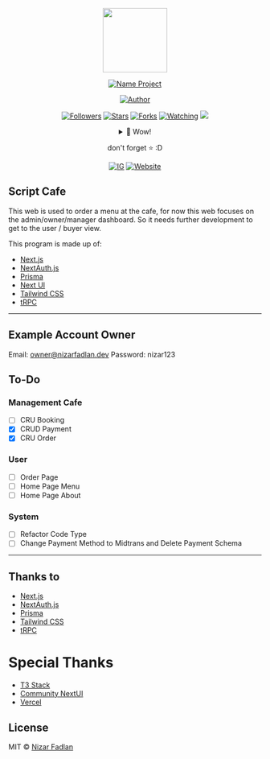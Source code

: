 <p align="center">
<img src="https://www.nizarfadlan.dev/favicon/logo.png" width="128" height="128"/>
</p>
<p align="center">
<a href="#"><img title="Name Project" src="https://img.shields.io/badge/Script Cafe-green?colorA=%23ff0000&colorB=%23017e40&style=for-the-badge"></a>
</p>
<p align="center">
<a href="https://github.com/nizarfadlan"><img title="Author" src="https://img.shields.io/badge/AUTHOR-Nizar-orange.svg?style=for-the-badge&logo=github"></a>
</p>
<p align="center">
<a href="https://github.com/nizarfadlan/followers"><img title="Followers" src="https://img.shields.io/github/followers/nizarfadlan?color=blue&style=flat-square"></a>
<a href="https://github.com/nizarfadlan/Responsi-PW/stargazers/"><img title="Stars" src="https://img.shields.io/github/stars/nizarfadlan/Responsi-PW?color=red&style=flat-square"></a>
<a href="https://github.com/nizarfadlan/Responsi-PW/network/members"><img title="Forks" src="https://img.shields.io/github/forks/nizarfadlan/Responsi-PW?color=red&style=flat-square"></a>
<a href="https://github.com/nizarfadlan/Responsi-PW/watchers"><img title="Watching" src="https://img.shields.io/github/watchers/nizarfadlan/Responsi-PW?label=Watchers&color=blue&style=flat-square"></a>
<a href="https://hits.seeyoufarm.com"><img src="https://hits.seeyoufarm.com/api/count/incr/badge.svg?url=https://github.com/nizarfadlan/Responsi-PW&count_bg=%2379C83D&title_bg=%23555555&icon=probot.svg&icon_color=%2300FF6D&title=hits&edge_flat=false"/></a>
</p>
<div align="center">
<details>
 <summary>🥟 Wow!</summary>
 <p align="center">
    <a href="https://trakteer.id/nizariyf" target="_blank"><img title="Trakteer" src="https://img.shields.io/badge/Trakteer-red?style=for-the-badge"></a>
    <a href="https://paypal.me/niyf1" target="_blank"><img title="Paypal" src="https://img.shields.io/badge/Paypal-blue?style=for-the-badge"></a>
 </p>

</details>

don't forget ⭐️ :D
  <p align="center">
    <a href="https://instagram.com/nizariyf_/" target="_blank"><img title="IG" src="https://img.shields.io/badge/Follow-Instagram-orange"></a>
    <a href="https://nizarfadlan.dev" target="_blank"><img title="Website" src="https://img.shields.io/badge/Website-Personal-blueviolet"></a>
  </p>
</div>

## Script Cafe

This web is used to order a menu at the cafe, for now this web focuses on the admin/owner/manager dashboard. So it needs further development to get to the user / buyer view.

This program is made up of:

- [Next.js](https://nextjs.org)
- [NextAuth.js](https://next-auth.js.org)
- [Prisma](https://prisma.io)
- [Next UI](https://nextui.org)
- [Tailwind CSS](https://tailwindcss.com)
- [tRPC](https://trpc.io)

---

## Example Account Owner
Email: owner@nizarfadlan.dev
Password: nizar123

## To-Do

### Management Cafe
- [ ] CRU Booking
- [X] CRUD Payment
- [X] CRU Order

### User
- [ ] Order Page
- [ ] Home Page Menu
- [ ] Home Page About

### System
- [ ] Refactor Code Type
- [ ] Change Payment Method to Midtrans and Delete Payment Schema

---

## Thanks to

- [Next.js](https://nextjs.org)
- [NextAuth.js](https://next-auth.js.org)
- [Prisma](https://prisma.io)
- [Tailwind CSS](https://tailwindcss.com)
- [tRPC](https://trpc.io)

# Special Thanks

- [T3 Stack](https://create.t3.gg/)
- [Community NextUI](https://discord.gg/9b6yyZKmH4)
- [Vercel](https://vercel.com)

## License

MIT © [Nizar Fadlan](https://nizarfadlan.dev)

